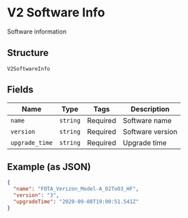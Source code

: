 
# V2 Software Info

Software information

## Structure

`V2SoftwareInfo`

## Fields

| Name | Type | Tags | Description |
|  --- | --- | --- | --- |
| `name` | `string` | Required | Software name |
| `version` | `string` | Required | Software version |
| `upgrade_time` | `string` | Required | Upgrade time |

## Example (as JSON)

```json
{
  "name": "FOTA_Verizon_Model-A_02To03_HF",
  "version": "3",
  "upgradeTime": "2020-09-08T19:00:51.541Z"
}
```

